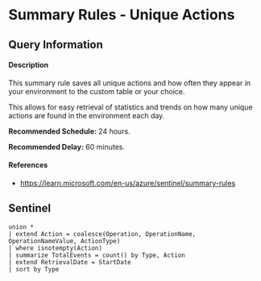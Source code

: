 # Summary Rules - Unique Actions

## Query Information

#### Description
This summary rule saves all unique actions and how often they appear in your environment to the custom table or your choice.

This allows for easy retrieval of statistics and trends on how many unique actions are found in the environment each day.

**Recommended Schedule:** 24 hours.

**Recommended Delay:** 60 minutes.
#### References
- https://learn.microsoft.com/en-us/azure/sentinel/summary-rules

## Sentinel
```KQL
union * 
| extend Action = coalesce(Operation, OperationName, OperationNameValue, ActionType) 
| where isnotempty(Action) 
| summarize TotalEvents = count() by Type, Action
| extend RetrievalDate = StartDate
| sort by Type
```